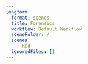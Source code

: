 ```yaml
---
longform:
  format: scenes
  title: Forensics
  workflow: Default Workflow
  sceneFolder: /
  scenes:
    - Red
  ignoredFiles: []
---
```

